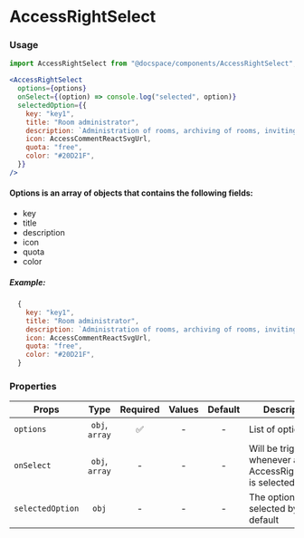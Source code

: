 # AccessRightSelect

### Usage

```js
import AccessRightSelect from "@docspace/components/AccessRightSelect";
```

```jsx
<AccessRightSelect
  options={options}
  onSelect={(option) => console.log("selected", option)}
  selectedOption={{
    key: "key1",
    title: "Room administrator",
    description: `Administration of rooms, archiving of rooms, inviting and managing users in rooms.`,
    icon: AccessCommentReactSvgUrl,
    quota: "free",
    color: "#20D21F",
  }}
/>
```

#### Options is an array of objects that contains the following fields:

- key
- title
- description
- icon
- quota
- color

##### Example:

```js
  {
    key: "key1",
    title: "Room administrator",
    description: `Administration of rooms, archiving of rooms, inviting and managing users in rooms.`,
    icon: AccessCommentReactSvgUrl,
    quota: "free",
    color: "#20D21F",
  }
```

### Properties

| Props            |      Type      | Required | Values | Default | Description                                                        |
| ---------------- | :------------: | :------: | :----: | :-----: | ------------------------------------------------------------------ |
| `options`        | `obj`, `array` |    ✅    |   -    |    -    | List of options                                                    |
| `onSelect`       | `obj`, `array` |    -     |   -    |    -    | Will be triggered whenever an AccessRightSelect is selected option |
| `selectedOption` |     `obj`      |    -     |   -    |    -    | The option that is selected by default                             |
